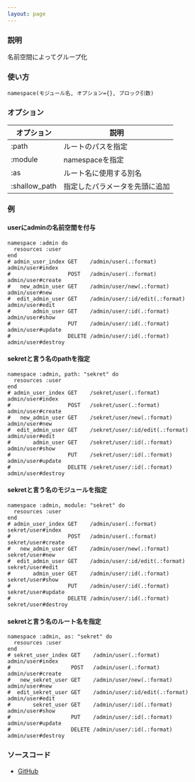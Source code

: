```yaml
---
layout: page
---
```


### 説明

名前空間によってグループ化

### 使い方

    namespace(モジュール名, オプション={}, ブロック引数)

### オプション

| オプション    | 説明                           |
| ------------- | ------------------------------ |
| :path         | ルートのパスを指定             |
| :module       | namespaceを指定                |
| :as           | ルート名に使用する別名         |
| :shallow_path | 指定したパラメータを先頭に追加 |

### 例

#### userにadminの名前空間を付与

    namespace :admin do
      resources :user
    end
    # admin_user_index GET    /admin/user(.:format)          admin/user#index
    #                  POST   /admin/user(.:format)          admin/user#create
    #   new_admin_user GET    /admin/user/new(.:format)      admin/user#new
    #  edit_admin_user GET    /admin/user/:id/edit(.:format) admin/user#edit
    #       admin_user GET    /admin/user/:id(.:format)      admin/user#show
    #                  PUT    /admin/user/:id(.:format)      admin/user#update
    #                  DELETE /admin/user/:id(.:format)      admin/user#destroy

#### sekretと言う名のpathを指定

    namespace :admin, path: "sekret" do
      resources :user
    end
    # admin_user_index GET    /sekret/user(.:format)          admin/user#index
    #                  POST   /sekret/user(.:format)          admin/user#create
    #   new_admin_user GET    /sekret/user/new(.:format)      admin/user#new
    #  edit_admin_user GET    /sekret/user/:id/edit(.:format) admin/user#edit
    #       admin_user GET    /sekret/user/:id(.:format)      admin/user#show
    #                  PUT    /sekret/user/:id(.:format)      admin/user#update
    #                  DELETE /sekret/user/:id(.:format)      admin/user#destroy

#### sekretと言う名のモジュールを指定

    namespace :admin, module: "sekret" do
      resources :user
    end
    # admin_user_index GET    /admin/user(.:format)          sekret/user#index
    #                  POST   /admin/user(.:format)          sekret/user#create
    #   new_admin_user GET    /admin/user/new(.:format)      sekret/user#new
    #  edit_admin_user GET    /admin/user/:id/edit(.:format) sekret/user#edit
    #       admin_user GET    /admin/user/:id(.:format)      sekret/user#show
    #                  PUT    /admin/user/:id(.:format)      sekret/user#update
    #                  DELETE /admin/user/:id(.:format)      sekret/user#destroy

#### sekretと言う名のルート名を指定

    namespace :admin, as: "sekret" do
      resources :user
    end
    # sekret_user_index GET    /admin/user(.:format)          admin/user#index
    #                   POST   /admin/user(.:format)          admin/user#create
    #   new_sekret_user GET    /admin/user/new(.:format)      admin/user#new
    #  edit_sekret_user GET    /admin/user/:id/edit(.:format) admin/user#edit
    #       sekret_user GET    /admin/user/:id(.:format)      admin/user#show
    #                   PUT    /admin/user/:id(.:format)      admin/user#update
    #                   DELETE /admin/user/:id(.:format)      admin/user#destroy

### ソースコード

- [GitHub](https://github.com/rails/rails/blob/984c3ef2775781d47efa9f541ce570daa2434a80/actionpack/lib/action_dispatch/routing/mapper.rb#L929)
